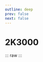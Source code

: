 ```yaml
---
outline: deep
prev: false
next: false
---
```

# 2K3000

::: raw
<ClientOnly>
    <ChipTables chips="2K3000" :fields="cpu_fields" />
</ClientOnly>
:::

<script setup>
    import ChipTables from "@/.vitepress/theme/components/ChipTables.vue"
    import cpu_fields from "@/.vitepress/theme/components/fields/cpu_fields.js"
</script>